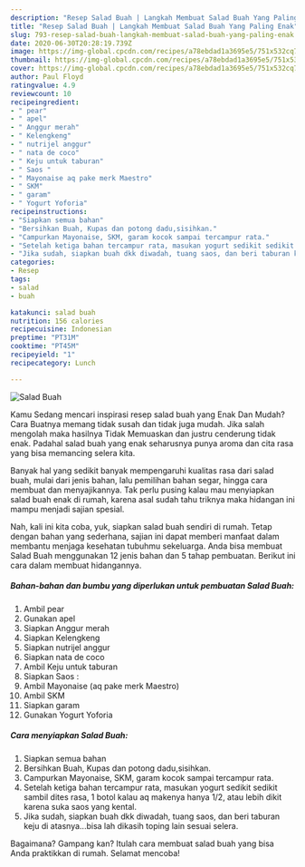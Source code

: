 ```yaml
---
description: "Resep Salad Buah | Langkah Membuat Salad Buah Yang Paling Enak"
title: "Resep Salad Buah | Langkah Membuat Salad Buah Yang Paling Enak"
slug: 793-resep-salad-buah-langkah-membuat-salad-buah-yang-paling-enak
date: 2020-06-30T20:28:19.739Z
image: https://img-global.cpcdn.com/recipes/a78ebdad1a3695e5/751x532cq70/salad-buah-foto-resep-utama.jpg
thumbnail: https://img-global.cpcdn.com/recipes/a78ebdad1a3695e5/751x532cq70/salad-buah-foto-resep-utama.jpg
cover: https://img-global.cpcdn.com/recipes/a78ebdad1a3695e5/751x532cq70/salad-buah-foto-resep-utama.jpg
author: Paul Floyd
ratingvalue: 4.9
reviewcount: 10
recipeingredient:
- " pear"
- " apel"
- " Anggur merah"
- " Kelengkeng"
- " nutrijel anggur"
- " nata de coco"
- " Keju untuk taburan"
- " Saos "
- " Mayonaise aq pake merk Maestro"
- " SKM"
- " garam"
- " Yogurt Yoforia"
recipeinstructions:
- "Siapkan semua bahan"
- "Bersihkan Buah, Kupas dan potong dadu,sisihkan."
- "Campurkan Mayonaise, SKM, garam kocok sampai tercampur rata."
- "Setelah ketiga bahan tercampur rata, masukan yogurt sedikit sedikit sambil dites rasa, 1 botol kalau aq makenya hanya 1/2, atau lebih dikit karena suka saos yang kental."
- "Jika sudah, siapkan buah dkk diwadah, tuang saos, dan beri taburan keju di atasnya...bisa lah dikasih toping lain sesuai selera."
categories:
- Resep
tags:
- salad
- buah

katakunci: salad buah 
nutrition: 156 calories
recipecuisine: Indonesian
preptime: "PT31M"
cooktime: "PT45M"
recipeyield: "1"
recipecategory: Lunch

---
```



![Salad Buah](https://img-global.cpcdn.com/recipes/a78ebdad1a3695e5/751x532cq70/salad-buah-foto-resep-utama.jpg)

Kamu Sedang mencari inspirasi resep salad buah yang Enak Dan Mudah? Cara Buatnya memang tidak susah dan tidak juga mudah. Jika salah mengolah maka hasilnya Tidak Memuaskan dan justru cenderung tidak enak. Padahal salad buah yang enak seharusnya punya aroma dan cita rasa yang bisa memancing selera kita.

Banyak hal yang sedikit banyak mempengaruhi kualitas rasa dari salad buah, mulai dari jenis bahan, lalu pemilihan bahan segar, hingga cara membuat dan menyajikannya. Tak perlu pusing kalau mau menyiapkan salad buah enak di rumah, karena asal sudah tahu triknya maka hidangan ini mampu menjadi sajian spesial.




Nah, kali ini kita coba, yuk, siapkan salad buah sendiri di rumah. Tetap dengan bahan yang sederhana, sajian ini dapat memberi manfaat dalam membantu menjaga kesehatan tubuhmu sekeluarga. Anda bisa membuat Salad Buah menggunakan 12 jenis bahan dan 5 tahap pembuatan. Berikut ini cara dalam membuat hidangannya.

<!--inarticleads1-->

##### Bahan-bahan dan bumbu yang diperlukan untuk pembuatan Salad Buah:

1. Ambil  pear
1. Gunakan  apel
1. Siapkan  Anggur merah
1. Siapkan  Kelengkeng
1. Siapkan  nutrijel anggur
1. Siapkan  nata de coco
1. Ambil  Keju untuk taburan
1. Siapkan  Saos :
1. Ambil  Mayonaise (aq pake merk Maestro)
1. Ambil  SKM
1. Siapkan  garam
1. Gunakan  Yogurt Yoforia




<!--inarticleads2-->

##### Cara menyiapkan Salad Buah:

1. Siapkan semua bahan
1. Bersihkan Buah, Kupas dan potong dadu,sisihkan.
1. Campurkan Mayonaise, SKM, garam kocok sampai tercampur rata.
1. Setelah ketiga bahan tercampur rata, masukan yogurt sedikit sedikit sambil dites rasa, 1 botol kalau aq makenya hanya 1/2, atau lebih dikit karena suka saos yang kental.
1. Jika sudah, siapkan buah dkk diwadah, tuang saos, dan beri taburan keju di atasnya...bisa lah dikasih toping lain sesuai selera.




Bagaimana? Gampang kan? Itulah cara membuat salad buah yang bisa Anda praktikkan di rumah. Selamat mencoba!
